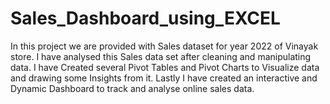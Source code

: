 # Sales_Dashboard_using_EXCEL
In this project we are provided with Sales dataset for year 2022 of Vinayak store.
I have analysed this Sales data set after cleaning and manipulating data.
I have Created several Pivot Tables and Pivot Charts to Visualize data and drawing some Insights from it.
Lastly I have created an interactive and Dynamic Dashboard to track and analyse online sales data.

